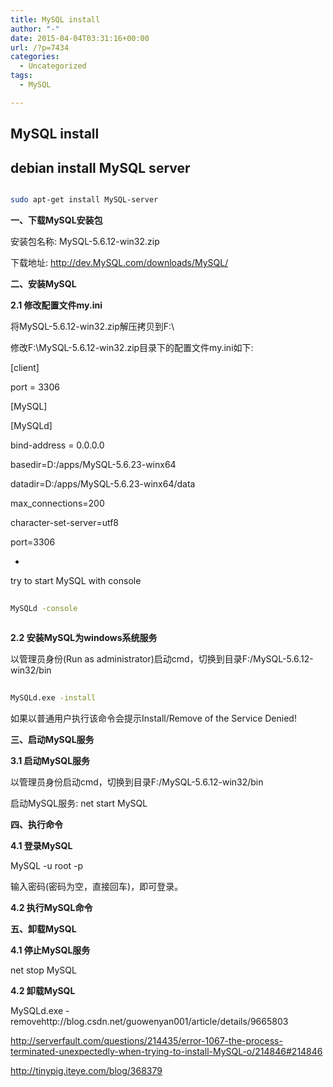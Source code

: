 ```yaml
---
title: MySQL install
author: "-"
date: 2015-04-04T03:31:16+00:00
url: /?p=7434
categories:
  - Uncategorized
tags:
  - MySQL

---
```

## MySQL install

## debian install MySQL server
```bash

sudo apt-get install MySQL-server

```


**一、下载MySQL安装包**

安装包名称: MySQL-5.6.12-win32.zip

下载地址: <http://dev.MySQL.com/downloads/MySQL/>

**二、安装MySQL**

**2.1 修改配置文件my.ini**

将MySQL-5.6.12-win32.zip解压拷贝到F:\

修改F:\MySQL-5.6.12-win32.zip目录下的配置文件my.ini如下: 

[client]
  
port = 3306

[MySQL]

[MySQLd]
  
bind-address = 0.0.0.0
  
basedir=D:/apps/MySQL-5.6.23-winx64
  
datadir=D:/apps/MySQL-5.6.23-winx64/data
  
max_connections=200
  
character-set-server=utf8
  
port=3306


-

try to start MySQL with console

```bash
  
MySQLd -console
  
```

**2.2 安装MySQL为windows系统服务**

以管理员身份(Run as administrator)启动cmd，切换到目录F:/MySQL-5.6.12-win32/bin

```bash
  
MySQLd.exe -install

```

如果以普通用户执行该命令会提示Install/Remove of the Service Denied!

**三、启动MySQL服务**

**3.1 启动MySQL服务**

以管理员身份启动cmd，切换到目录F:/MySQL-5.6.12-win32/bin

启动MySQL服务: net start MySQL

**四、执行命令**

**4.1 登录MySQL**

MySQL -u root -p

输入密码(密码为空，直接回车)，即可登录。

**4.2 执行MySQL命令**

**五、卸载MySQL**

**4.1 停止MySQL服务**

net stop MySQL

**4.2 卸载MySQL**

MySQLd.exe -removehttp://blog.csdn.net/guowenyan001/article/details/9665803

http://serverfault.com/questions/214435/error-1067-the-process-terminated-unexpectedly-when-trying-to-install-MySQL-o/214846#214846


http://tinypig.iteye.com/blog/368379

